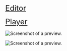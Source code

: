 <a href="https://slider.reneos.com/editor" style="font-size: 24px;">Editor</a>

<a href="https://slider.reneos.com/player" style="font-size: 24px;">Player</a>

![Screenshot of a preview.](https://s3.eu-west-1.amazonaws.com/3dbuilder.reneos.com/example1.png)

![Screenshot of a preview.](https://s3.eu-west-1.amazonaws.com/3dbuilder.reneos.com/screen1.png)
